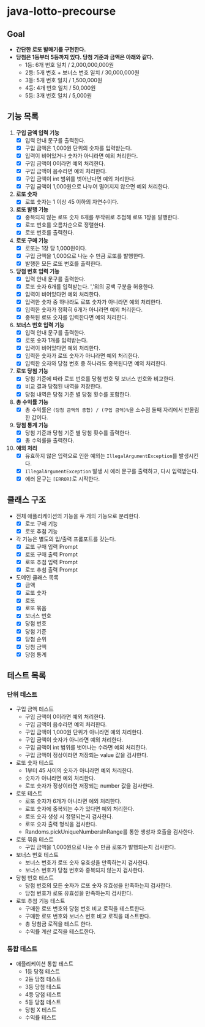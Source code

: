 # java-lotto-precourse

## Goal

- **간단한 로또 발매기를 구현한다.**
- **당첨은 1등부터 5등까지 있다. 당첨 기준과 금액은 아래와 같다.**
    - 1등: 6개 번호 일치 / 2,000,000,000원
    - 2등: 5개 번호 + 보너스 번호 일치 / 30,000,000원
    - 3등: 5개 번호 일치 / 1,500,000원
    - 4등: 4개 번호 일치 / 50,000원
    - 5등: 3개 번호 일치 / 5,000원

## 기능 목록

1. **구입 금액 입력 기능**
    - [x] 입력 안내 문구를 출력한다.
    - [x] 구입 금액은 1,000원 단위의 숫자를 입력받는다.
    - [x] 입력이 비어있거나 숫자가 아니라면 예외 처리한다.
    - [x] 구입 금액이 0이라면 예외 처리한다.
    - [x] 구입 금액이 음수라면 예외 처리한다.
    - [x] 구입 금액이 int 범위를 벗어난다면 예외 처리한다.
    - [x] 구입 금액이 1,000원으로 나누어 떨어지지 않으면 예외 처리한다.
2. **로또 숫자**
    - [x] 로또 숫자는 1 이상 45 이하의 자연수이다.
3. **로또 발행 기능**
    - [x] 중복되지 않는 로또 숫자 6개를 무작위로 추첨해 로또 1장을 발행한다.
    - [x] 로또 번호를 오름차순으로 정렬한다.
    - [x] 로또 번호를 출력한다.
4. **로또 구매 기능**
    - [x] 로또는 1장 당 1,000원이다.
    - [x] 구입 금액을 1,000으로 나눈 수 만큼 로또를 발행한다.
    - [x] 발행한 모든 로또 번호를 출력한다.
5. **당첨 번호 입력 기능**
    - [x] 입력 안내 문구를 출력한다.
    - [x] 로또 숫자 6개를 입력받는다. ','외의 공백 구분을 허용한다.
    - [x] 입력이 비어있다면 예외 처리한다.
    - [x] 입력한 숫자 중 하나라도 로또 숫자가 아니라면 예외 처리한다.
    - [x] 입력한 숫자가 정확히 6개가 아니라면 예외 처리한다.
    - [x] 중복된 로또 숫자를 입력한다면 예외 처리한다.
6. **보너스 번호 입력 기능**
    - [x] 입력 안내 문구를 출력한다.
    - [x] 로또 숫자 1개를 입력받는다.
    - [x] 입력이 비어있다면 예외 처리한다.
    - [x] 입력한 숫자가 로또 숫자가 아니라면 예외 처리한다.
    - [x] 입력한 숫자와 당첨 번호 중 하나라도 중복된다면 예외 처리한다.
7. **로또 당첨 기능**
    - [x] 당첨 기준에 따라 로또 번호를 당첨 번호 및 보너스 번호와 비교한다.
    - [x] 비교 결과 당첨된 내역을 저장한다.
    - [x] 당첨 내역은 당첨 기준 별 당첨 횟수를 포함한다.
8. **총 수익률 기능**
    - [x] 총 수익률은 `(당첨 금액의 총합) / (구입 금액)%`을 소수점 둘째 자리에서 반올림한 값이다.
9. **당첨 통계 기능**
    - [x] 당첨 기준과 당첨 기준 별 당첨 횟수를 출력한다.
    - [x] 총 수익률을 출력한다.
10. **예외 처리**
    - [x] 유효하지 않은 입력으로 인한 예외는 `IllegalArgumentException`를 발생시킨다.
    - [x] `IllegalArgumentException` 발생 시 에러 문구를 출력하고, 다시 입력받는다.
    - [x] 에러 문구는 `[ERROR]`로 시작한다.

## 클래스 구조

- 전체 애플리케이션의 기능을 두 개의 기능으로 분리한다.
    - [x] 로또 구매 기능
    - [x] 로또 추첨 기능
- 각 기능은 별도의 입/출력 프롬포트를 갖는다.
    - [x] 로또 구매 입력 Prompt
    - [x] 로또 구매 출력 Prompt
    - [x] 로또 추첨 입력 Prompt
    - [x] 로또 추첨 출력 Prompt
- 도메인 클래스 목록
    - [x] 금액
    - [x] 로또 숫자
    - [x] 로또
    - [x] 로또 묶음
    - [x] 보너스 번호
    - [x] 당첨 번호
    - [x] 당첨 기준
    - [x] 당첨 순위
    - [x] 당첨 금액
    - [x] 당첨 통계

## 테스트 목록

### 단위 테스트

- 구입 금액 테스트
    - 구입 금액이 0이라면 예외 처리한다.
    - 구입 금액이 음수라면 예외 처리한다.
    - 구입 금액이 1,000원 단위가 아니라면 예외 처리한다.
    - 구입 금액이 숫자가 아니라면 예외 처리한다.
    - 구입 금액이 int 범위를 벗어나는 수라면 예외 처리한다.
    - 구입 금액이 정상이라면 저장되는 value 값을 검사한다.
- 로또 숫자 테스트
    - 1부터 45 사이의 숫자가 아니라면 예외 처리한다.
    - 숫자가 아니라면 예외 처리한다.
    - 로또 숫자가 정상이라면 저장되는 number 값을 검사한다.
- 로또 테스트
    - 로또 숫자가 6개가 아니라면 예외 처리한다.
    - 로또 숫자에 중복되는 수가 있다면 예외 처리한다.
    - 로또 숫자 생성 시 정렬되는지 검사한다.
    - 로또 숫자 출력 형식을 검사한다.
    - Randoms.pickUniqueNumbersInRange를 통한 생성자 호출을 검사한다.
- 로또 묶음 테스트
    - 구입 금액을 1,000원으로 나눈 수 만큼 로또가 발행되는지 검사한다.
- 보너스 번호 테스트
    - 보너스 번호가 로또 숫자 유효성을 만족하는지 검사한다.
    - 보너스 번호가 당첨 번호와 중복되지 않는지 검사한다.
- 당첨 번호 테스트
    - 당첨 번호의 모든 숫자가 로또 숫자 유효성을 만족하는지 검사한다.
    - 당첨 번호가 로또 유효성을 만족하는지 검사한다.
- 로또 추첨 기능 테스트
    - 구매한 로또 번호와 당첨 번호 비교 로직을 테스트한다.
    - 구매한 로또 번호와 보너스 번호 비교 로직을 테스트한다.
    - 총 당첨금 로직을 테스트 한다.
    - 수익률 계산 로직을 테스트한다.

### 통합 테스트

- 애플리케이션 통합 테스트
    - 1등 당첨 테스트
    - 2등 당첨 테스트
    - 3등 당첨 테스트
    - 4등 당첨 테스트
    - 5등 당첨 테스트
    - 당첨 X 테스트
    - 수익률 테스트